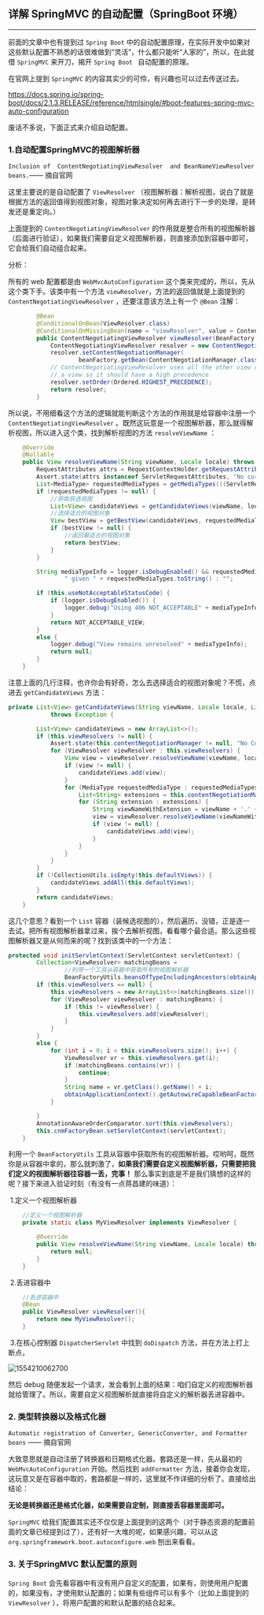 ## 详解 SpringMVC 的自动配置（SpringBoot 环境）

------

前面的文章中也有提到过 `Spring Boot` 中的自动配置原理，在实际开发中如果对这些默认配置不熟悉的话很难做到“灵活”，什么都只能听“人家的”，所以，在此就借 `SpringMVC` 来开刀，揭开 `Spring Boot ` 自动配置的原理。

在官网上提到 `SpringMVC` 的内容其实少的可伶，有兴趣也可以过去传送过去。

https://docs.spring.io/spring-boot/docs/2.1.3.RELEASE/reference/htmlsingle/#boot-features-spring-mvc-auto-configuration

废话不多说，下面正式来介绍自动配置。

### 1.自动配置SpringMVC的视图解析器

`Inclusion of  ContentNegotiatingViewResolver  and BeanNameViewResolver beans.`—— 摘自官网

这里主要说的是自动配置了 `ViewResolver` （视图解析器：解析视图，说白了就是根据方法的返回值得到视图对象，视图对象决定如何再去进行下一步的处理，是转发还是重定向。）

上面提到的 `ContentNegotiatingViewResolver` 的作用就是整合所有的视图解析器（后面进行验证），如果我们需要自定义视图解析器，则直接添加到容器中即可，它会给我们自动组合起来。

分析：

所有的 web 配置都是由 `WebMvcAutoConfiguration` 这个类来完成的，所以，先从这个类下手。该类中有一个方法 `viewResolver`，方法的返回值就是上面提到的 `ContentNegotiatingViewResolver` ，还要注意该方法上有一个 `@Bean` 注解：

```java
		@Bean
		@ConditionalOnBean(ViewResolver.class)
		@ConditionalOnMissingBean(name = "viewResolver", value = ContentNegotiatingViewResolver.class)
		public ContentNegotiatingViewResolver viewResolver(BeanFactory beanFactory) {
			ContentNegotiatingViewResolver resolver = new ContentNegotiatingViewResolver();
			resolver.setContentNegotiationManager(
					beanFactory.getBean(ContentNegotiationManager.class));
			// ContentNegotiatingViewResolver uses all the other view resolvers to locate
			// a view so it should have a high precedence
			resolver.setOrder(Ordered.HIGHEST_PRECEDENCE);
			return resolver;
		}
```

所以说，不用细看这个方法的逻辑就能判断这个方法的作用就是给容器中注册一个 `ContentNegotiatingViewResolver` 。既然这玩意是一个视图解析器，那么就得解析视图，所以进入这个类，找到解析视图的方法 `resolveViewName` ：

```java
	@Override
	@Nullable
	public View resolveViewName(String viewName, Locale locale) throws Exception {
		RequestAttributes attrs = RequestContextHolder.getRequestAttributes();
		Assert.state(attrs instanceof ServletRequestAttributes, "No current ServletRequestAttributes");
		List<MediaType> requestedMediaTypes = getMediaTypes(((ServletRequestAttributes) attrs).getRequest());
		if (requestedMediaTypes != null) {
            //获取获选视图
			List<View> candidateViews = getCandidateViews(viewName, locale, requestedMediaTypes);
            //选择适合的视图对象
			View bestView = getBestView(candidateViews, requestedMediaTypes, attrs);
			if (bestView != null) {
                //返回最适合的视图对象
				return bestView;
			}
		}

		String mediaTypeInfo = logger.isDebugEnabled() && requestedMediaTypes != null ?
				" given " + requestedMediaTypes.toString() : "";

		if (this.useNotAcceptableStatusCode) {
			if (logger.isDebugEnabled()) {
				logger.debug("Using 406 NOT_ACCEPTABLE" + mediaTypeInfo);
			}
			return NOT_ACCEPTABLE_VIEW;
		}
		else {
			logger.debug("View remains unresolved" + mediaTypeInfo);
			return null;
		}
	}
```

注意上面的几行注释，也许你会有好奇，怎么去选择适合的视图对象呢？不慌，点进去 `getCandidateViews` 方法：

```java
private List<View> getCandidateViews(String viewName, Locale locale, List<MediaType> requestedMediaTypes)
			throws Exception {

		List<View> candidateViews = new ArrayList<>();
		if (this.viewResolvers != null) {
			Assert.state(this.contentNegotiationManager != null, "No ContentNegotiationManager set");
			for (ViewResolver viewResolver : this.viewResolvers) {
				View view = viewResolver.resolveViewName(viewName, locale);
				if (view != null) {
					candidateViews.add(view);
				}
				for (MediaType requestedMediaType : requestedMediaTypes) {
					List<String> extensions = this.contentNegotiationManager.resolveFileExtensions(requestedMediaType);
					for (String extension : extensions) {
						String viewNameWithExtension = viewName + '.' + extension;
						view = viewResolver.resolveViewName(viewNameWithExtension, locale);
						if (view != null) {
							candidateViews.add(view);
						}
					}
				}
			}
		}
		if (!CollectionUtils.isEmpty(this.defaultViews)) {
			candidateViews.addAll(this.defaultViews);
		}
		return candidateViews;
	}
```

这几个意思？看到一个 `List` 容器（装候选视图的），然后遍历，没错，正是逐一去试。把所有视图解析器拿过来，挨个去解析视图，看看哪个最合适。那么这些视图解析器又是从何而来的呢？找到该类中的一个方法：

```java
protected void initServletContext(ServletContext servletContext) {
		Collection<ViewResolver> matchingBeans =
            	//利用一个工具从容器中获取所有的视图解析器
				BeanFactoryUtils.beansOfTypeIncludingAncestors(obtainApplicationContext(), ViewResolver.class).values();
		if (this.viewResolvers == null) {
			this.viewResolvers = new ArrayList<>(matchingBeans.size());
			for (ViewResolver viewResolver : matchingBeans) {
				if (this != viewResolver) {
					this.viewResolvers.add(viewResolver);
				}
			}
		}
		else {
			for (int i = 0; i < this.viewResolvers.size(); i++) {
				ViewResolver vr = this.viewResolvers.get(i);
				if (matchingBeans.contains(vr)) {
					continue;
				}
				String name = vr.getClass().getName() + i;
				obtainApplicationContext().getAutowireCapableBeanFactory().initializeBean(vr, name);
			}

		}
		AnnotationAwareOrderComparator.sort(this.viewResolvers);
		this.cnmFactoryBean.setServletContext(servletContext);
	}
```

利用一个 `BeanFactoryUtils` 工具从容器中获取所有的视图解析器。哎哟呵，既然你是从容器中拿的，那么就刺激了，**如果我们需要自定义视图解析器，只需要把我们定义的视图解析器往容器一丢，完事！** 那么事实到底是不是我们猜想的这样的呢？接下来进入验证时刻（有没有一点蒋昌建的味道）：

​	1.定义一个视图解析器

```java
	//定义一个视图解析器
    private static class MyViewResolver implements ViewResolver {

        @Override
        public View resolveViewName(String viewName, Locale locale) throws Exception {
            return null;
        }
    }
```

​	2.丢进容器中

```java
	//丢进容器中
    @Bean
    public ViewResolver viewResolver(){
        return new MyViewResolver();
    }
```

​	3.在核心控制器 `DispatcherServlet` 中找到 `doDispatch` 方法，并在方法上打上断点，

![1554210062700](C:\Users\jonas\AppData\Roaming\Typora\typora-user-images\1554210062700.png)

然后 debug 随便发起一个请求，发会看到上面的结果：咱们自定义的视图解析器就给管理了。所以，需要自定义视图解析就直接将自定义的解析器丢进容器中。

### 2. 类型转换器以及格式化器

`Automatic registration of Converter, GenericConverter, and Formatter beans` —— 摘自官网

大致意思就是自动注册了转换器和日期格式化器。套路还是一样，先从最初的 `WebMvcAutoConfiguration` 开始。然后找到 `addFormatter` 方法，接着你会发现，这玩意又是在容器中取的，套路都是一样的，这里就不作详细的分析了。直接给出结论：

**无论是转换器还是格式化器，如果需要自定制，则直接丢容器里面即可。**

`SpringMVC` 给我们配置其实还不仅仅是上面提到的这两个（对于静态资源的配置前面的文章已经提到过了），还有好一大堆的呢，如果感兴趣，可以从这 `org.springframework.boot.autoconfigure.web` 刨出来看看。

### 3. 关于SpringMVC 默认配置的原则

`Spring Boot` 会先看容器中有没有用户自定义的配置，如果有，则使用用户配置的，如果没有，才使用默认配置的；如果有些组件可以有多个（比如上面提到的 `ViewResolver` ），将用户配置的和默认配置的结合起来。